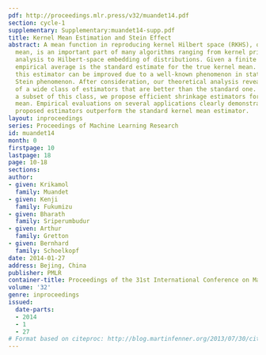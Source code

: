 ```yaml
---
pdf: http://proceedings.mlr.press/v32/muandet14.pdf
section: cycle-1
supplementary: Supplementary:muandet14-supp.pdf
title: Kernel Mean Estimation and Stein Effect
abstract: A mean function in reproducing kernel Hilbert space (RKHS), or a kernel
  mean, is an important part of many algorithms ranging from kernel principal component
  analysis to Hilbert-space embedding of distributions. Given a finite sample, an
  empirical average is the standard estimate for the true kernel mean. We show that
  this estimator can be improved due to a well-known phenomenon in statistics called
  Stein phenomenon. After consideration, our theoretical analysis reveals the existence
  of a wide class of estimators that are better than the standard one. Focusing on
  a subset of this class, we propose efficient shrinkage estimators for the kernel
  mean. Empirical evaluations on several applications clearly demonstrate that the
  proposed estimators outperform the standard kernel mean estimator.
layout: inproceedings
series: Proceedings of Machine Learning Research
id: muandet14
month: 0
firstpage: 10
lastpage: 18
page: 10-18
sections: 
author:
- given: Krikamol
  family: Muandet
- given: Kenji
  family: Fukumizu
- given: Bharath
  family: Sriperumbudur
- given: Arthur
  family: Gretton
- given: Bernhard
  family: Schoelkopf
date: 2014-01-27
address: Bejing, China
publisher: PMLR
container-title: Proceedings of the 31st International Conference on Machine Learning
volume: '32'
genre: inproceedings
issued:
  date-parts:
  - 2014
  - 1
  - 27
# Format based on citeproc: http://blog.martinfenner.org/2013/07/30/citeproc-yaml-for-bibliographies/
---
```

